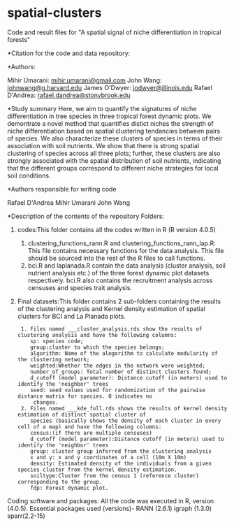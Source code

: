 # spatial-clusters
Code and result files for "A spatial signal of niche differentiation in tropical forests"


*Citation for the code and data repository:


*Authors:

Mihir Umarani:   mihir.umarani@gmail.com
John Wang:       johnwang@g.harvard.edu
James O'Dwyer:   jodwyer@illinois.edu
Rafael D'Andrea: rafael.dandrea@stonybrook.edu


*Study summary
Here, we aim to quantify the signatures of niche differentiation in tree species in three tropical forest dynamic plots.
We demontrate a novel method that quantifies distict niches the strength of niche differentiation based on spatial 
clustering tendancies between pairs of species. We also characterize these clusters of species in terms of their 
association with soil nutrients. We show that there is strong spatial clustering of species across all three plots;
further, these clusters are also strongly associated with the spatial distribution of soil nutrients, indicating 
that the different groups correspond to different niche strategies for local soil conditions.


*Authors responsible for writing code

Rafael D'Andrea
Mihir Umarani
John Wang


*Description of the contents of the repository
Folders: 
1. codes:This folder contains all the codes written in R (R version 4.0.5)
 	1. clustering_functions_rann.R and clustering_functions_rann_lap.R: This file contains necessary functions for the data analysis. 
	   This file should be sourced into the rest of the R files to call functions.
	2. bci.R and laplanada.R contain the data analysis (cluster analysis, soil nutrient analysis etc.) of the 
   	   three forest dynamic plot datasets respectively. bci.R also contains the recruitment analysis across censuses and species trait analysis.

2. Final datasets:This folder contains 2 sub-folders containing the results of the clustering analysis and Kernel density estimation of 
		 spatial clusters for BCI and La Planada plots.

		1. Files named ___cluster_analysis.rds show the results of clustering analysis and have the following columns:
		   sp: species code; 
		   group:cluster to which the species belongs; 
		   algorithm: Name of the alogorithm to calculate modularity of the clustering network;
		   weighted:Whether the edges in the network were weighted;
		   number_of_groups: Total number of distinct clusters found;
		   d_cutoff (model parameter): Distance cutoff (in meters) used to identify the 'neighbor' trees
		   seed: seed values used for randomization of the pairwise distance matrix for species. 0 indicates no
			changes. 
		2. Files named ___kde_full.rds shows the results of kernel density estimation of distinct spatial cluster of 
		   species (basically shows the density of each cluster in every cell of a map) and have the following columns:
		   census:(if there are multiple censuses) 
		   d_cutoff (model parameter):Distance cutoff (in meters) used to identify the 'neighbor' trees
		   group: cluster group inferred from the clustering analysis
		   x and y: x and y coordinates of a cell (10m X 10m)
		   density: Estimated density of the individuals from a given species cluster from the kernel density estimation.
		   soiltype:Cluster from the census 1 (reference cluster) corresponding to the group.
		   fdp: Forest dynamic plot.

			
Coding software and packages:
All the code was executed in R, version (4.0.5).
Essential packages used (versions)-
RANN (2.6.1)
igraph (1.3.0)
sparr(2.2-15)
		   




